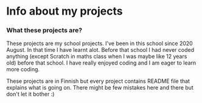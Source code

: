 # Info about my projects
### What these projects are?

These projects are my school projects. I've been in this school since 2020 August. In that time I have learnt alot. Before that school I had never coded anything 
(except Scratch in maths class when I was maybe like 12 years old) before that school. I have really enjoyed coding and I am eager to learn more coding. 

These projects are in Finnish but every project contains README file that explains what is going on. There might be few mistakes here and there but don't let it bother :)
